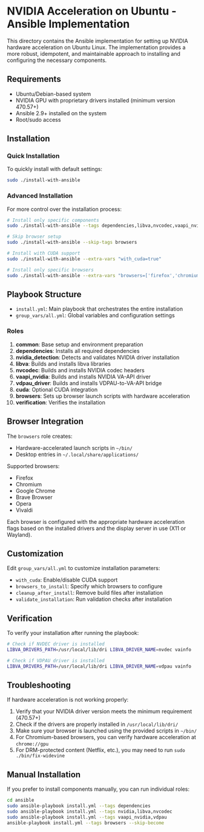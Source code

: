 # NVIDIA Acceleration on Ubuntu - Ansible Implementation

This directory contains the Ansible implementation for setting up NVIDIA hardware acceleration on Ubuntu Linux. The implementation provides a more robust, idempotent, and maintainable approach to installing and configuring the necessary components.

## Requirements

- Ubuntu/Debian-based system
- NVIDIA GPU with proprietary drivers installed (minimum version 470.57+)
- Ansible 2.9+ installed on the system
- Root/sudo access

## Installation

### Quick Installation

To quickly install with default settings:

```bash
sudo ./install-with-ansible
```

### Advanced Installation

For more control over the installation process:

```bash
# Install only specific components
sudo ./install-with-ansible --tags dependencies,libva,nvcodec,vaapi_nvidia

# Skip browser setup
sudo ./install-with-ansible --skip-tags browsers

# Install with CUDA support
sudo ./install-with-ansible --extra-vars "with_cuda=true"

# Install only specific browsers
sudo ./install-with-ansible --extra-vars "browsers=['firefox','chromium']"
```

## Playbook Structure

- `install.yml`: Main playbook that orchestrates the entire installation
- `group_vars/all.yml`: Global variables and configuration settings

### Roles

1. **common**: Base setup and environment preparation
2. **dependencies**: Installs all required dependencies
3. **nvidia_detection**: Detects and validates NVIDIA driver installation
4. **libva**: Builds and installs libva libraries
5. **nvcodec**: Builds and installs NVIDIA codec headers
6. **vaapi_nvidia**: Builds and installs NVIDIA VA-API driver
7. **vdpau_driver**: Builds and installs VDPAU-to-VA-API bridge
8. **cuda**: Optional CUDA integration
9. **browsers**: Sets up browser launch scripts with hardware acceleration
10. **verification**: Verifies the installation

## Browser Integration

The `browsers` role creates:

- Hardware-accelerated launch scripts in `~/bin/`
- Desktop entries in `~/.local/share/applications/`

Supported browsers:
- Firefox
- Chromium
- Google Chrome
- Brave Browser
- Opera
- Vivaldi

Each browser is configured with the appropriate hardware acceleration flags based on the installed drivers and the display server in use (X11 or Wayland).

## Customization

Edit `group_vars/all.yml` to customize installation parameters:

- `with_cuda`: Enable/disable CUDA support
- `browsers_to_install`: Specify which browsers to configure
- `cleanup_after_install`: Remove build files after installation
- `validate_installation`: Run validation checks after installation

## Verification

To verify your installation after running the playbook:

```bash
# Check if NVDEC driver is installed
LIBVA_DRIVERS_PATH=/usr/local/lib/dri LIBVA_DRIVER_NAME=nvdec vainfo

# Check if VDPAU driver is installed
LIBVA_DRIVERS_PATH=/usr/local/lib/dri LIBVA_DRIVER_NAME=vdpau vainfo
```

## Troubleshooting

If hardware acceleration is not working properly:

1. Verify that your NVIDIA driver version meets the minimum requirement (470.57+)
2. Check if the drivers are properly installed in `/usr/local/lib/dri/`
3. Make sure your browser is launched using the provided scripts in `~/bin/`
4. For Chromium-based browsers, you can verify hardware acceleration at `chrome://gpu`
5. For DRM-protected content (Netflix, etc.), you may need to run `sudo ./bin/fix-widevine`

## Manual Installation

If you prefer to install components manually, you can run individual roles:

```bash
cd ansible
sudo ansible-playbook install.yml --tags dependencies
sudo ansible-playbook install.yml --tags nvidia,libva,nvcodec
sudo ansible-playbook install.yml --tags vaapi_nvidia,vdpau
ansible-playbook install.yml --tags browsers --skip-become
```